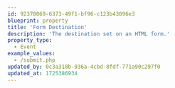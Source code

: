 ```yaml
---
id: 92378069-6373-49f1-bf96-c123b43096e3
blueprint: property
title: 'Form Destination'
description: 'The destination set on an HTML form.'
property_type:
  - Event
example_values:
  - /submit.php
updated_by: 0c3a318b-936a-4cbd-8fdf-771a90c297f0
updated_at: 1725386934
---
```

